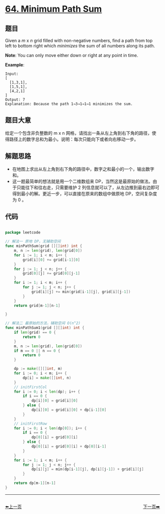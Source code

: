 # [64. Minimum Path Sum](https://leetcode.com/problems/minimum-path-sum/)


## 题目

Given a *m* x *n* grid filled with non-negative numbers, find a path from top left to bottom right which *minimizes* the sum of all numbers along its path.

**Note**: You can only move either down or right at any point in time.

**Example**:

    Input:
    [
      [1,3,1],
      [1,5,1],
      [4,2,1]
    ]
    Output: 7
    Explanation: Because the path 1→3→1→1→1 minimizes the sum.

## 题目大意

给定一个包含非负整数的 m x n 网格，请找出一条从左上角到右下角的路径，使得路径上的数字总和为最小。说明：每次只能向下或者向右移动一步。


## 解题思路

- 在地图上求出从左上角到右下角的路径中，数字之和最小的一个，输出数字和。
- 这一题最简单的想法就是用一个二维数组来 DP，当然这是最原始的做法。由于只能往下和往右走，只需要维护 2 列信息就可以了，从左边推到最右边即可得到最小的解。更近一步，可以直接在原来的数组中做原地 DP，空间复杂度为 0 。

## 代码

```go

package leetcode

// 解法一 原地 DP，无辅助空间
func minPathSum(grid [][]int) int {
	m, n := len(grid), len(grid[0])
	for i := 1; i < m; i++ {
		grid[i][0] += grid[i-1][0]
	}
	for j := 1; j < n; j++ {
		grid[0][j] += grid[0][j-1]
	}
	for i := 1; i < m; i++ {
		for j := 1; j < n; j++ {
			grid[i][j] += min(grid[i-1][j], grid[i][j-1])
		}
	}
	return grid[m-1][n-1]

}

// 解法二 最原始的方法，辅助空间 O(n^2)
func minPathSum1(grid [][]int) int {
	if len(grid) == 0 {
		return 0
	}
	m, n := len(grid), len(grid[0])
	if m == 0 || n == 0 {
		return 0
	}

	dp := make([][]int, m)
	for i := 0; i < m; i++ {
		dp[i] = make([]int, n)
	}
	// initFirstCol
	for i := 0; i < len(dp); i++ {
		if i == 0 {
			dp[i][0] = grid[i][0]
		} else {
			dp[i][0] = grid[i][0] + dp[i-1][0]
		}
	}
	// initFirstRow
	for i := 0; i < len(dp[0]); i++ {
		if i == 0 {
			dp[0][i] = grid[0][i]
		} else {
			dp[0][i] = grid[0][i] + dp[0][i-1]
		}
	}
	for i := 1; i < m; i++ {
		for j := 1; j < n; j++ {
			dp[i][j] = min(dp[i-1][j], dp[i][j-1]) + grid[i][j]
		}
	}
	return dp[m-1][n-1]
}

```


----------------------------------------------
<div style="display: flex;justify-content: space-between;align-items: center;">
<p><a href="https://books.halfrost.com/leetcode/ChapterFour/0063.Unique-Paths-II/">⬅️上一页</a></p>
<p><a href="https://books.halfrost.com/leetcode/ChapterFour/0066.Plus-One/">下一页➡️</a></p>
</div>
